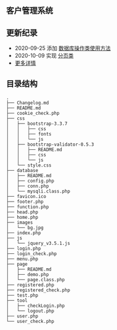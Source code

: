 ## 客户管理系统

## 更新纪录

- 2020\-09\-25 添加 [数据库操作类使用方法](database/README.md)
- 2020\-10\-09 实现 [分页类](https://test.gxusb.com/page/demo.php)
- [更多详情](Changelog.md)

## 目录结构

```text
.
├── Changelog.md
├── README.md
├── cookie_check.php
├── css
│   ├── bootstrap-3.3.7
│   │   ├── css
│   │   ├── fonts
│   │   └── js
│   ├── bootstrap-validator-0.5.3
│   │   ├── README.md
│   │   ├── css
│   │   └── js
│   └── style.css
├── database
│   ├── README.md
│   ├── config.php
│   ├── conn.php
│   └── mysqli.class.php
├── favicon.ico
├── footer.php
├── function.php
├── head.php
├── home.php
├── images
│   └── bg.jpg
├── index.php
├── js
│   └── jquery_v3.5.1.js
├── login.php
├── login_check.php
├── menu.php
├── page
│   ├── README.md
│   ├── demo.php
│   └── page.class.php
├── registered.php
├── registered_check.php
├── test.php
├── tool
│   ├── checkLogin.php
│   └── logout.php
├── user.php
└── user_check.php
```
 